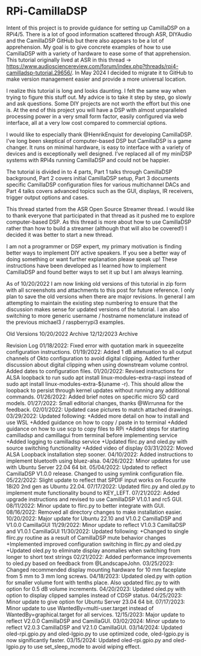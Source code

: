 # RPi-CamillaDSP

Intent of this project is to provide guidance for setting up CamillaDSP on a RPi4/5. There is a lot of good information scattered through ASR, DIYAudio and the CamillaDSP GitHub but there also appears to be a lot of apprehension. My goal is to give concrete examples of how to use CamillaDSP with a variety of hardware to ease some of that apprehension. This tutorial originally lived at ASR in this thread -> https://www.audiosciencereview.com/forum/index.php?threads/rpi4-camilladsp-tutorial.29656/. In May 2024 I decided to migrate it to GitHub to make version management easier and provide a more universal location.

I realize this tutorial is long and looks daunting. I felt the same way when trying to figure this stuff out. My advice is to take it step by step, go slowly and ask questions. Some DIY projects are not worth the effort but this one is. At the end of this project you will have a DSP with almost unparalleled processing power in a very small form factor, easily configured via web interface, all at a very low cost compared to commercial options.

I would like to especially thank @HenrikEnquist for developing CamillaDSP. I’ve long been skeptical of computer-based DSP but CamillaDSP is a game changer. It runs on minimal hardware, is easy to interface with a variety of devices and is exceptionally well designed. I’ve replaced all of my miniDSP systems with RPi4s running CamillaDSP and could not be happier.

The tutorial is divided in to 4 parts, Part 1 talks through CamillaDSP background, Part 2 covers initial CamillaDSP setup, Part 3 documents specific CamillaDSP configuration files for various multichannel DACs and Part 4 talks covers advanced topics such as the GUI, displays, IR receivers, trigger output options and cases.

This thread started from the ASR Open Source Streamer thread. I would like to thank everyone that participated in that thread as it pushed me to explore computer-based DSP. As this thread is more about how to use CamillaDSP rather than how to build a streamer (although that will also be covered!) I decided it was better to start a new thread.

I am not a programmer or DSP expert, my primary motivation is finding better ways to implement DIY active speakers. If you see a better way of doing something or want further explanation please speak up! These instructions have been developed as I learned how to implement CamillaDSP and found better ways to set it up but I am always learning.

As of 10/20/2022 I am now linking old versions of this tutorial in zip form with all screenshots and attachments to this post for future reference. I only plan to save the old versions when there are major revisions. In general I am attempting to maintain the existing step numbering to ensure that the discussion makes sense for updated versions of the tutorial. I am also switching to more generic username / hostname nomenclature instead of the previous michael3 / raspberrypi3 examples.

Old Versions
10/20/2022 Archive
12/12/2023 Archive

Revision Log
01/18/2022: Fixed error with quotation mark in squeezelite configuration instructions.
01/19/2022: Added 1 dB attenuation to all output channels of Okto configuration to avoid digital clipping. Added further discussion about digital clipping when using downstream volume control. Added dates to configuration files.
01/20/2022: Revised instructions for ALSA loopback to run sudo apt install linux-modules-extra-raspi instead of sudo apt install linux-modules-extra-$(uname -r). This should allow the loopback to persist through kernel updates without running any additional commands.
01/26/2022: Added brief notes on specific micro SD card models.
01/27/2022: Small editorial changes, thanks @Wirrunna for the feedback.
02/01/2022: Updated case pictures to match attached drawings.
03/29/2022: Updated following:
+Added more detail on how to install and use WSL
+Added guidance on how to copy / paste in to terminal
+Added guidance on how to use scp to copy files to RPi
+Added steps for starting camilladsp and camillagui from terminal before implementing service
+Added logging to camilladsp service
+Updated flirc.py and oled.py with source switching functionality
+Added video of display
03/31/2022: Moved ALSA Loopback installation step sooner.
04/10/2022: Added instructions to implement bluetooth using bluez-alsa.
04/26/2022: Minor updates for use with Ubuntu Server 22.04 64 bit.
05/04/2022: Updated to reflect CamillaDSP V1.0.0 release. Changed to using symlink configuration file.
05/22/2022: Slight update to reflect that SPDIF input works on Focusrite 18i20 2nd gen as Ubuntu 22.04.
07/17/2022: Updated flirc.py and oled.py to implement mute functionality bound to KEY_LEFT.
07/21/2022: Added upgrade instructions and revised to use CamillaDSP V1.0.1 and rc5 GUI.
08/11/2022: Minor update to flirc.py to better integrate with GUI.
08/16/2022: Removed all directory changes to make installation easier.
10/20/2022: Major update for Ubuntu 22.10 and V1.0.2 CamillaDSP and V1.0.0 CamillaGUI
11/29/2022: Minor update to reflect V1.0.3 CamillaDSP and V1.0.1 CamillaGUI
11/30/2022: Updated following:
+Changed to single flirc.py routine as a result of CamillaDSP mute behavior changes
+Implemented improved configuration switching in flirc.py and oled.py
+Updated oled.py to eliminate display anomalies when switching from longer to short text strings
02/21/2022: Added performance improvements to oled.py based on feedback from @LandscapeJohn.
03/25/2023: Changed recommended display mounting hardware for 10 mm faceplate from 5 mm to 3 mm long screws.
04/18/2023: Updated oled.py with option for smaller volume font with tenths place. Also updated flirc.py to with option for 0.5 dB volume increments.
04/20/2023: Updated oled.py with option to display clipped samples instead of CDSP status.
04/25/2023: Minor update to give option for Ubuntu Server 23.04 64 bit.
07/17/2023: Minor update to use WantedBy=multi-user.target instead of WantedBy=graphical.target for all services.
12/15/2023: Major update to reflect V2.0.0 CamillaDSP and CamillaGUI.
03/02/2024: Minor update to reflect V2.0.3 CamillaDSP and V2.1.0 CamillaGUI.
03/14/2024: Updated oled-rpi.gpio.py and oled-lgpio.py to use optimized code, oled-lgpio.py is now significantly faster.
03/15/2024: Updated oled-rpi.gpio.py and oled-lgpio.py to use set_sleep_mode to avoid wiping effect.
